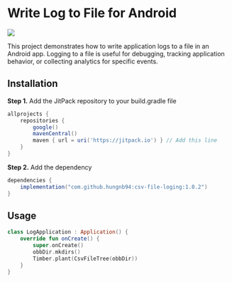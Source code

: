 # Write Log to File for Android
[![](https://jitpack.io/v/hungnb94/csv-file-loging.svg)](https://jitpack.io/#hungnb94/csv-file-loging)

This project demonstrates how to write application logs to a file in an Android app.
Logging to a file is useful for debugging, tracking application behavior, or collecting analytics for specific events.


## Installation

**Step 1.** Add the JitPack repository to your build.gradle file

```groovy
allprojects {
	repositories {
		google()
		mavenCentral()
		maven { url = uri('https://jitpack.io') } // Add this line
	}
}
```

**Step 2.** Add the dependency

```groovy
dependencies {
	implementation("com.github.hungnb94:csv-file-loging:1.0.2")
}
```


## Usage

```kotlin
class LogApplication : Application() {
	override fun onCreate() {
		super.onCreate()
		obbDir.mkdirs()
		Timber.plant(CsvFileTree(obbDir))
	}
}
```
